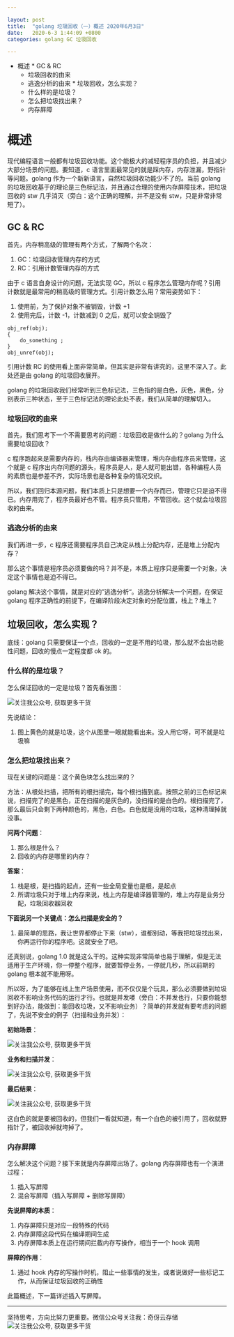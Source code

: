 ```yaml
---

layout: post
title:  "golang 垃圾回收（一）概述 2020年6月3日"
date:   2020-6-3 1:44:09 +0800
categories: golang GC 垃圾回收

---
```


 *   概述
    *   GC & RC
        *   垃圾回收的由来
        *   逃逸分析的由来
    *   垃圾回收，怎么实现？
        *   什么样的是垃圾？
        *   怎么把垃圾找出来？
        *   内存屏障

# 概述

现代编程语言一般都有垃圾回收功能。这个能极大的减轻程序员的负担，并且减少大部分场景的问题。要知道，c 语言里面最常见的就是踩内存，内存泄漏，野指针等问题。golang 作为一个新新语言，自然垃圾回收功能少不了的。当前 golang 的垃圾回收基于的理论是三色标记法，并且通过合理的使用内存屏障技术，把垃圾回收的 stw 几乎消灭（旁白：这个正确的理解，并不是没有 stw，只是非常非常短了）。

## GC & RC

首先，内存稍高级的管理有两个方式，了解两个名次：

1.  GC：垃圾回收管理内存的方式
2.  RC：引用计数管理内存的方式

由于 c 语言自身设计的问题，无法实现 GC，所以 c 程序怎么管理内存呢？引用计数就是最常用的稍高级的管理方式。引用计数怎么用？常用姿势如下：

1.  使用前，为了保护对象不被销毁，计数 +1
2.  使用完后，计数 -1，计数减到 0 之后，就可以安全销毁了

```
obj_ref(obj);
{
    do_something ; 
}
obj_unref(obj);

```

引用计数 RC 的使用看上面非常简单，但其实是非常有讲究的，这里不深入了。此处还是由 golang 的垃圾回收展开。

golang 的垃圾回收我们经常听到三色标记法，三色指的是白色，灰色，黑色，分别表示三种状态，至于三色标记法的理论此处不表，我们从简单的理解切入。

### 垃圾回收的由来

首先，我们思考下一个不需要思考的问题：垃圾回收是做什么的？golang 为什么需要垃圾回收？

c 程序跑起来是需要内存的，栈内存由编译器来管理，堆内存由程序员来管理，这个就是 c 程序出内存问题的源头，程序员是人，是人就可能出错，各种编程人员的素质也是参差不齐，实际场景也是各种复杂的情况交织。

所以，我们回归本源问题，我们本质上只是想要一个内存而已，管理它只是迫不得已。内存用完了，程序员最好也不管。程序员只管用，不管回收。这个就会垃圾回收的由来。

### 逃逸分析的由来

我们再进一步，c 程序还需要程序员自己决定从栈上分配内存，还是堆上分配内存？

那么这个事情是程序员必须要做的吗？并不是，本质上程序只是需要一个对象，决定这个事情也是迫不得已。

golang 解决这个事情，就是对应的”逃逸分析“。逃逸分析解决一个问题，在保证 golang 程序正确性的前提下，在编译阶段决定对象的分配位置，栈上？堆上？

## 垃圾回收，怎么实现？

底线：golang 只需要保证一个点，回收的一定是不用的垃圾，那么就不会出功能性问题，回收的慢点一定程度都 ok 的。

### 什么样的是垃圾？

怎么保证回收的一定是垃圾？首先看张图：

![关注我公众号, 获取更多干货](https://cdn.jsdelivr.net/gh/liqingqiya/liqingqiya.github.io/images/posts/2020-07-11-gc1/BF76E7B3-FF78-479D-8764-7CA19F89EA54.png)

先说结论：

1.  图上黄色的就是垃圾，这个从图里一眼就能看出来。没人用它呀，可不就是垃圾嘛

### 怎么把垃圾找出来？

现在关键的问题是：这个黄色块怎么找出来的？

方法：从根处扫描，把所有的根扫描完，每个根扫描到底。按照之前的三色标记来说，扫描完了的是黑色，正在扫描的是灰色的，没扫描的是白色的。根扫描完了，那么最后只会剩下两种颜色的，黑色，白色。白色就是没用的垃圾，这种清理掉就没事。

**问两个问题**：

1.  那么根是什么？
2.  回收的内存是哪里的内存？

**答案**：

1.  栈是根，是扫描的起点，还有一些全局变量也是根，是起点
2.  所谓垃圾只对于堆上内存来说，栈上内存是编译器管理的，堆上内存是业务分配，垃圾回收器回收

**下面说另一个关键点：怎么扫描是安全的？**

1.  最简单的思路，我让世界都停止下来（stw），谁都别动，等我把垃圾找出来，你再运行你的程序吧。这就安全了吧。

还真别说，golang 1.0 就是这么干的。这种实现非常简单也易于理解，但是无法适用于生产环境，你一停整个程序，就要暂停业务，一停就几秒，所以前期的 golang 根本就不能用呀。

所以呀，为了能够在线上生产场景使用，而不仅仅是个玩具，那么必须要做到垃圾回收不影响业务代码的运行才行。也就是并发喽（旁白：不并发也行，只要你能想到好办法，能做到：能回收垃圾，又不影响业务）？简单的并发就有要考虑的问题了，先说不安全的例子（扫描和业务并发）：

**初始场景**：

![关注我公众号, 获取更多干货](https://cdn.jsdelivr.net/gh/liqingqiya/liqingqiya.github.io/images/posts/2020-07-11-gc1/89CECFB9-9998-46FF-8DFB-E08BECBFEAB0.png)

**业务和扫描并发**：

![关注我公众号, 获取更多干货](https://cdn.jsdelivr.net/gh/liqingqiya/liqingqiya.github.io/images/posts/2020-07-11-gc1/243E2C14-BF4A-49F4-AD9C-58C90CF0F859.png)

**最后结果**：

![关注我公众号, 获取更多干货](https://cdn.jsdelivr.net/gh/liqingqiya/liqingqiya.github.io/images/posts/2020-07-11-gc1/657BA583-7E2E-424A-B791-47BC7F448C9D.png)

这白色的就是要被回收的，但我们一看就知道，有一个白色的被引用了，回收就野指针了，被回收掉就垮掉了。

### 内存屏障

怎么解决这个问题？接下来就是内存屏障出场了。golang 内存屏障也有一个演进过程：

1.  插入写屏障
2.  混合写屏障（插入写屏障 + 删除写屏障）

**先说屏障的本质**：

1.  内存屏障只是对应一段特殊的代码
2.  内存屏障这段代码在编译期间生成
3.  内存屏障本质上在运行期间拦截内存写操作，相当于一个 hook 调用

**屏障的作用**：

1.  通过 hook 内存的写操作时机，阻止一些事情的发生，或者说做好一些标记工作，从而保证垃圾回收的正确性

此篇概述，下一篇详述插入写屏障。

---
坚持思考，方向比努力更重要。微信公众号关注我：奇伢云存储
![关注我公众号, 获取更多干货](https://cdn.jsdelivr.net/gh/liqingqiya/liqingqiya.github.io/images/wechat_public_no.png)

